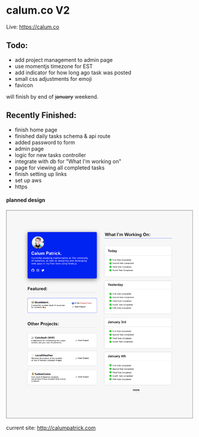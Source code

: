 # calum.co V2

Live: https://calum.co

## Todo:
- add project management to admin page
- use momentjs timezone for EST
- add indicator for how long ago task was posted
- small css adjustments for emoji
- favicon

will finish by end of ~~january~~ weekend.

## Recently Finished:
- finish home page
- finished daily tasks schema & api route
- added password to form
- admin page
- logic for new tasks controller
- integrate with db for "What I'm working on"
- page for viewing all completed tasks
- finish setting up links
- set up aws
- https



#### planned design
![Preview](https://github.com/calumptrck/calumV2/blob/master/calumV2.png)

current site: http://calumpatrick.com
